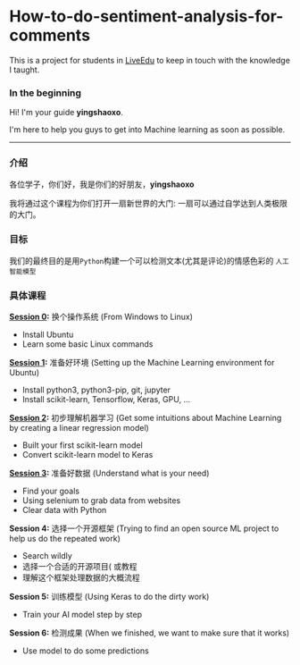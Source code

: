 # How-to-do-sentiment-analysis-for-comments

This is a project for students in [LiveEdu](https://www.liveedu.tv/yingshaoxo/Z7vkO-ru-he-dui-ping-lun-jin-xing-wen-ben-qing-gan-fen-xi/) to keep in touch with the knowledge I taught.

### In the beginning

Hi! I'm your guide **yingshaoxo**. 

I'm here to help you guys to get into Machine learning as soon as possible.

___

### 介绍

各位学子，你们好，我是你们的好朋友，**yingshaoxo**

我将通过这个课程为你们打开一扇新世界的大门: 一扇可以通过自学达到人类极限的大门。

### 目标

我们的最终目的是用`Python`构建一个可以检测文本(尤其是评论)的情感色彩的 `人工智能模型`

### 具体课程

**[Session 0](https://github.com/yingshaoxo/How-to-do-sentiment-analysis-for-comments/blob/master/0.ipynb):** 换个操作系统 (From Windows to Linux)

* Install Ubuntu
* Learn some basic Linux commands


**[Session 1](https://github.com/yingshaoxo/How-to-do-sentiment-analysis-for-comments/blob/master/1.ipynb):** 准备好环境 (Setting up the Machine Learning environment for Ubuntu)

* Install python3, python3-pip, git, jupyter
* Install scikit-learn, Tensorflow, Keras, GPU, ...


**[Session 2](https://github.com/yingshaoxo/How-to-do-sentiment-analysis-for-comments/blob/master/2.ipynb):** 初步理解机器学习 (Get some intuitions about Machine Learning by creating a linear regression model)

* Built your first scikit-learn model
* Convert scikit-learn model to Keras


**[Session 3](https://github.com/yingshaoxo/How-to-do-sentiment-analysis-for-comments/blob/master/3.ipynb):** 准备好数据 (Understand what is your need)

* Find your goals
* Using selenium to grab data from websites
* Clear data with Python


**Session 4:** 选择一个开源框架 (Trying to find an open source ML project to help us do the repeated work)

* Search wildly
* 选择一个合适的开源项目( 或教程
* 理解这个框架处理数据的大概流程


**Session 5:** 训练模型 (Using Keras to do the dirty work)

* Train your AI model step by step


**Session 6:** 检测成果 (When we finished, we want to make sure that it works)

* Use model to do some predictions
